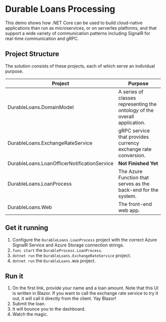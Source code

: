 # Durable Loans Processing

This demo shows how .NET Core can be used to build cloud-native applications than run as microservices, or on serverles platforms, and that support a wide variety of communication patterns including SignalR for real-time communication and gRPC. 

## Project Structure

The solution consists of these projects, each of which serve an individual purpose. 


|Project |Purpose |
|---|---|
|DurableLoans.DomainModel   |A series of classes representing the ontology of the overall application.  |
|DurableLoans.ExchangeRateService   |gRPC service that provides currency exchange rate conversion.|
|DurableLoans.LoanOfficerNotificationService   |**Not Finished Yet**|
|DurableLoans.LoanProcess   |The Azure Function that serves as the back-end for the system.|
|DurableLoans.Web   |The front-end web app.|

## Get it running

1. Configure the `DurableLoans.LoanProcess` project with the correct Azure SignalR Service and Azure Storage connection strings. 
1. `func start` the `DurableProcess.LoanProcess`.
1. `dotnet run` the `DurableLoans.ExchangeRateService` project.
1. `dotnet run` the `DurableLoans.Web` project.

## Run it

1. On the first link, provide your name and a loan amount. Note that this UI is written in Blazor. If you want to call the exchange rate service to try it out, it will call it directly from the client. Yay Blazor!
1. Submit the loan.
1. It will bounce you to the dashboard. 
1. Watch the magic. 